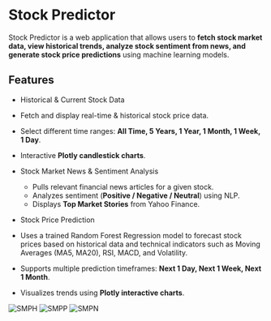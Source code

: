 # Stock Predictor

Stock Predictor is a web application that allows users to **fetch stock market data, view historical trends, analyze stock sentiment from news, and generate stock price predictions** using machine learning models.

##  Features

-  Historical & Current Stock Data
  - Fetch and display real-time & historical stock price data.
  - Select different time ranges: **All Time, 5 Years, 1 Year, 1 Month, 1 Week, 1 Day**.
  - Interactive **Plotly candlestick charts**.

- Stock Market News & Sentiment Analysis
  - Pulls relevant financial news articles for a given stock.
  - Analyzes sentiment (**Positive / Negative / Neutral**) using NLP.
  - Displays **Top Market Stories** from Yahoo Finance.

-  Stock Price Prediction
  - Uses a trained Random Forest Regression model to forecast stock prices based on historical data and technical indicators such as Moving Averages (MA5, MA20), RSI, MACD, and Volatility.
  - Supports multiple prediction timeframes: **Next 1 Day, Next 1 Week, Next 1 Month**.
  - Visualizes trends using **Plotly interactive charts**.


![SMPH](https://github.com/user-attachments/assets/c22ddc52-f48c-4667-83e4-b7ea2866218e)
![SMPP](https://github.com/user-attachments/assets/106d44c0-c82d-42d4-98ae-a480486e531a)
![SMPN](https://github.com/user-attachments/assets/33e65ca8-d47f-4fc7-ac5b-832016ec4e8e)
